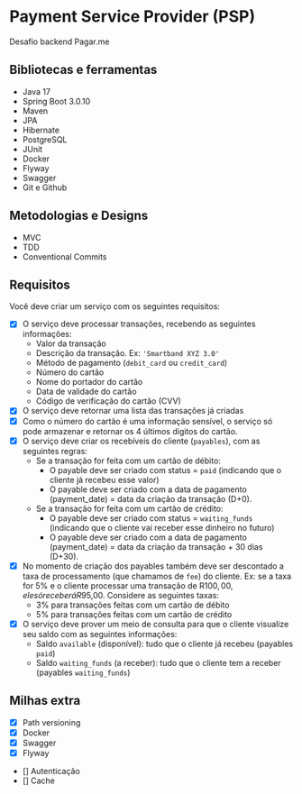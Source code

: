 # Payment Service Provider (PSP)
Desafio backend Pagar.me

## Bibliotecas e ferramentas
- Java 17
- Spring Boot 3.0.10
- Maven
- JPA
- Hibernate
- PostgreSQL
- JUnit
- Docker
- Flyway
- Swagger
- Git e Github

## Metodologias e Designs
- MVC
- TDD
- Conventional Commits

## Requisitos

Você deve criar um serviço com os seguintes requisitos:

- [x] O serviço deve processar transações, recebendo as seguintes informações:
    * Valor da transação
    * Descrição da transação. Ex: `'Smartband XYZ 3.0'`
    * Método de pagamento (`debit_card` ou `credit_card`)
    * Número do cartão
    * Nome do portador do cartão
    * Data de validade do cartão
    * Código de verificação do cartão (CVV)
- [x] O serviço deve retornar uma lista das transações já criadas 
- [x] Como o número do cartão é uma informação sensível, o serviço só pode armazenar e retornar os 4 últimos dígitos do cartão. 
- [x] O serviço deve criar os recebíveis do cliente (`payables`), com as seguintes regras:
    * Se a transação for feita com um cartão de débito:
        * O payable deve ser criado com status = `paid` (indicando que o cliente já recebeu esse valor)
        * O payable deve ser criado com a data de pagamento (payment_date) = data da criação da transação (D+0).
    * Se a transação for feita com um cartão de crédito:
        * O payable deve ser criado com status = `waiting_funds` (indicando que o cliente vai receber esse dinheiro no futuro)
        * O payable deve ser criado com a data de pagamento (payment_date) = data da criação da transação + 30 dias (D+30).
- [x] No momento de criação dos payables também deve ser descontado a taxa de processamento (que chamamos de `fee`) do cliente. Ex: se a taxa for 5% e o cliente processar uma transação de R$100,00, ele só receberá R$95,00. Considere as seguintes taxas:
    * 3% para transações feitas com um cartão de débito
    * 5% para transações feitas com um cartão de crédito
- [x] O serviço deve prover um meio de consulta para que o cliente visualize seu saldo com as seguintes informações:
    * Saldo `available` (disponível): tudo que o cliente já recebeu (payables `paid`)
    * Saldo `waiting_funds` (a receber): tudo que o cliente tem a receber (payables `waiting_funds`)

## Milhas extra
- [x] Path versioning
- [x] Docker
- [x] Swagger
- [x] Flyway
- [] Autenticação
- [] Cache